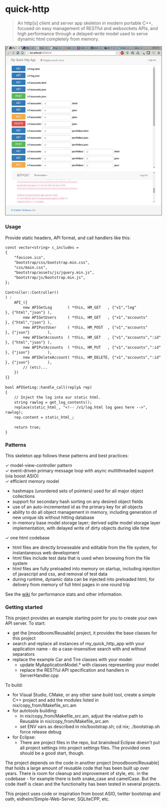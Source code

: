 # quick-http

> An http[s] client and server app skeleton in modern portable C++, 
> focused on easy management of RESTful and websockets APIs, 
> and high performance through a delayed-write model used to serve dynamic html completely from memory.

![Self-documentation example](REST_selfdoc_screenshot.png?raw=true "Self-documentation example")

### Usage

Provide static headers, API format, and call handlers like this:
```
const vector<string> c_includes =
{
    "favicon.ico",
    "bootstrap/css/bootstrap.min.css",
    "css/main.css",
    "bootstrap/assets/js/jquery.min.js",
    "bootstrap/js/bootstrap.min.js",
};

Controller::Controller()
) :
    API_({
        new APIGetLog       ( *this, HM_GET   , {"v1","log"            }, {"html","json"} ),
        new APIGetUsers     ( *this, HM_GET   , {"v1","accounts"       }, {"html","json"} ),
        new APIPostUser     ( *this, HM_POST  , {"v1","accounts"       }, {"json"}        ),
        new APIGetAccounts  ( *this, HM_GET   , {"v1","accounts",":id" }, {"html","json"} ),
        new APIPutAccounts  ( *this, HM_PUT   , {"v1","accounts",":id" }, {"json"}        ),
        new APIDeleteAccount( *this, HM_DELETE, {"v1","accounts",":id" }, {"json"}        ),
        // (etc)...
    })
{}

bool APIGetLog::handle_call(reply& rep)
{
    // Inject the log into our static html.
    string rawlog = get_log_contents();
    replace(static_html_, "<!-- /v1/log.html log goes here -->", rawlog);
    rep.content = static_html_;

    return true;
}
```

### Patterns

This skeleton app follows these patterns and best practices:

✓ model-view-controller pattern  
✓ event-driven primary message loop with async multithreaded support (via boost ASIO)  
✓ efficient memory model  
  * hashmaps (unordered sets of pointers) used for all major object collections
  * support for secondary hash sorting on any desired object fields
  * use of an auto-incremented id as the primary key for all objects
  * ability to do all object management in memory, including generation of new unique ids without hitting database
  * in-memory base model storage layer; derived sqlite model storage layer implementation, with delayed write of dirty objects during idle time  

✓ one html codebase  

  * html files are directly browseable and editable from the file system, for instantaneous web development
  * html files include test data that is used when browsing from the file system
  * html files are fully preloaded into memory on startup, including injection of javascript and css, and removal of test data
  * during runtime, dynamic data can be injected into preloaded html, for delivery from memory of full html pages in one round trip

See the [wiki](https://bitpost.com/wiki/Quick-http) for performance stats and other information.

### Getting started

This project provides an example starting point for you to create your own API server.  To start:

* get the [moodboom/Reusable] project, it provides the base classes for this project
* search and replace all instances of my_quick_http_app with your application name - do a case-insensitive search with and without separators
* replace the example Car and Tire classes with your model:
  * update MyApplicationModel.* with classes representing your model
  * replace the RESTful API specification and handlers in ServerHandler.cpp

To build:
* for Visual Studio, CMake, or any other sane build tool, create a simple C++ project and add the modules listed in nix/copy_from/Makefile_src.am
* for autotools building:
  * in nix/copy_from/Makefile_src.am, adjust the relative path to Reusable in nix/copy_from/Makefile_src.am
  * set ENV vars as described in nix/bootstrap.sh; cd nix; ./bootstrap.sh force release debug
* for Eclipse:
  * There are project files in the repo, but braindead Eclipse doesn't put all project settings into project settings files.  The provided ones should be a good start, though.

The project depends on the code in another project [moodboom/Reusable] that holds a large amount of reusable code that has been built up over years.  There is room for cleanup and improvement of style, etc. in the codebase - for example there is both snake_case and camelCase.  But the code itself is clean and the functionality has been tested in several projects.

This project uses code or inspiration from boost ASIO, twitter bootstrap and oath, eidheim/Simple-Web-Server, SQLiteCPP, etc.

